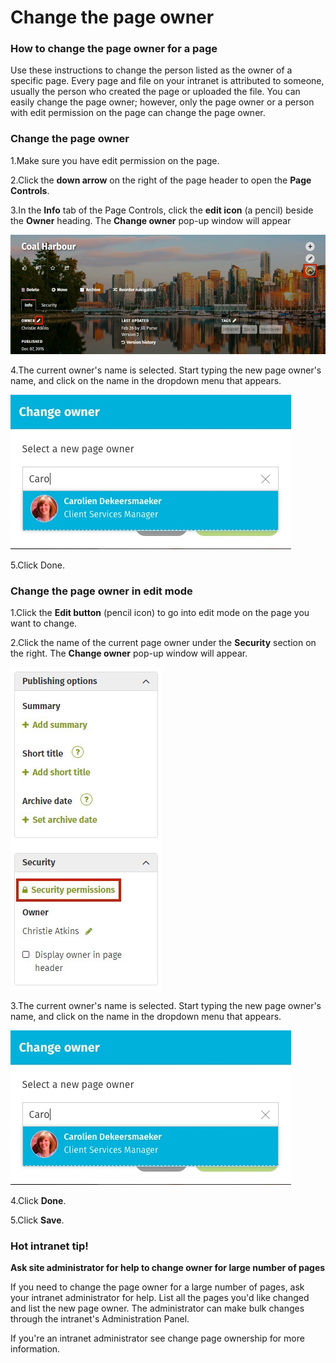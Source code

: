 # Change the page owner



### How to change the page owner for a page

Use these instructions to change the person listed as the owner of a specific page. Every page and file on your intranet is attributed to someone, usually the person who created the page or uploaded the file. You can easily change the page owner; however, only the page owner or a person with edit permission on the page can change the page owner.

### Change the page owner

1.Make sure you have edit permission on the page.

2.Click the **down arrow** on the right of the page header to open the **Page Controls**.

3.In the **Info** tab of the Page Controls, click the **edit icon** \(a pencil\) beside the **Owner** heading. The **Change owner** pop-up window will appear

![](../../.gitbook/assets/1%20%28118%29.jpg)

4.The current owner's name is selected. Start typing the new page owner's name, and click on the name in the dropdown menu that appears.

![](../../.gitbook/assets/2%20%2833%29.jpg)



5.Click Done.

### Change the page owner in edit mode

1.Click the **Edit button** \(pencil icon\) to go into edit mode on the page you want to change.

2.Click the name of the current page owner under the **Security** section on the right. The **Change owner** pop-up window will appear.

![](../../.gitbook/assets/3%20%2863%29.jpg)

3.The current owner's name is selected. Start typing the new page owner's name, and click on the name in the dropdown menu that appears.

![](../../.gitbook/assets/4..jpg)



4.Click **Done**.

5.Click **Save**.

### Hot intranet tip!

**Ask site administrator for help to change owner for large number of pages**

If you need to change the page owner for a large number of pages, ask your intranet administrator for help. List all the pages you'd like changed and list the new page owner. The administrator can make bulk changes through the intranet's Administration Panel.  
  
If you're an intranet administrator see change page ownership for more information.

